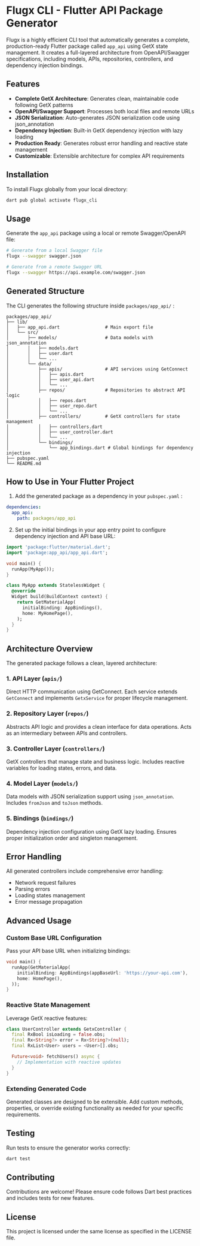 # Flugx CLI - Flutter API Package Generator

Flugx is a highly efficient CLI tool that automatically generates a complete, production-ready Flutter package called `app_api` using GetX state management. It creates a full-layered architecture from OpenAPI/Swagger specifications, including models, APIs, repositories, controllers, and dependency injection bindings.

## Features

- **Complete GetX Architecture**: Generates clean, maintainable code following GetX patterns
- **OpenAPI/Swagger Support**: Processes both local files and remote URLs
- **JSON Serialization**: Auto-generates JSON serialization code using json_annotation
- **Dependency Injection**: Built-in GetX dependency injection with lazy loading
- **Production Ready**: Generates robust error handling and reactive state management
- **Customizable**: Extensible architecture for complex API requirements

## Installation

To install Flugx globally from your local directory:

```bash
dart pub global activate flugx_cli
```

## Usage

Generate the `app_api` package using a local or remote Swagger/OpenAPI file:

```bash
# Generate from a local Swagger file
flugx --swagger swagger.json

# Generate from a remote Swagger URL
flugx --swagger https://api.example.com/swagger.json

```

## Generated Structure

The CLI generates the following structure inside `packages/app_api/` :

```
packages/app_api/
├── lib/
│   ├── app_api.dart                 # Main export file
│   └── src/
│       ├── models/                  # Data models with json_annotation
│       │   ├── models.dart
│       │   ├── user.dart
│       │   └── ...
│       └── data/
│           ├── apis/                # API services using GetConnect
│           │   ├── apis.dart
│           │   ├── user_api.dart
│           │   └── ...
│           ├── repos/               # Repositories to abstract API logic
│           │   ├── repos.dart
│           │   ├── user_repo.dart
│           │   └── ...
│           ├── controllers/         # GetX controllers for state management
│           │   ├── controllers.dart
│           │   ├── user_controller.dart
│           │   └── ...
│           └── bindings/
│               └── app_bindings.dart # Global bindings for dependency injection
├── pubspec.yaml
└── README.md
```

## How to Use in Your Flutter Project

1. Add the generated package as a dependency in your `pubspec.yaml` :

```yaml
dependencies:
  app_api:
    path: packages/app_api
```

2. Set up the initial bindings in your app entry point to configure dependency injection and API base URL:

```dart
import 'package:flutter/material.dart';
import 'package:app_api/app_api.dart';

void main() {
  runApp(MyApp());
}

class MyApp extends StatelessWidget {
  @override
  Widget build(BuildContext context) {
    return GetMaterialApp(
      initialBinding: AppBindings(),
      home: MyHomePage(),
    );
  }
}
```

## Architecture Overview

The generated package follows a clean, layered architecture:

### 1. API Layer (`apis/`)

Direct HTTP communication using GetConnect. Each service extends `GetConnect` and implements `GetxService` for proper lifecycle management.

### 2. Repository Layer (`repos/`)

Abstracts API logic and provides a clean interface for data operations. Acts as an intermediary between APIs and controllers.

### 3. Controller Layer (`controllers/`)

GetX controllers that manage state and business logic. Includes reactive variables for loading states, errors, and data.

### 4. Model Layer (`models/`)

Data models with JSON serialization support using `json_annotation`. Includes `fromJson` and `toJson` methods.

### 5. Bindings (`bindings/`)

Dependency injection configuration using GetX lazy loading. Ensures proper initialization order and singleton management.

## Error Handling

All generated controllers include comprehensive error handling:
- Network request failures
- Parsing errors
- Loading states management
- Error message propagation

## Advanced Usage

### Custom Base URL Configuration

Pass your API base URL when initializing bindings:

```dart
void main() {
  runApp(GetMaterialApp(
    initialBinding: AppBindings(appBaseUrl: 'https://your-api.com'),
    home: HomePage(),
  ));
}
```

### Reactive State Management

Leverage GetX reactive features:

```dart
class UserController extends GetxController {
  final RxBool isLoading = false.obs;
  final Rx<String?> error = Rx<String?>(null);
  final RxList<User> users = <User>[].obs;

  Future<void> fetchUsers() async {
    // Implementation with reactive updates
  }
}
```

### Extending Generated Code

Generated classes are designed to be extensible. Add custom methods, properties, or override existing functionality as needed for your specific requirements.

## Testing

Run tests to ensure the generator works correctly:

```bash
dart test
```

## Contributing

Contributions are welcome! Please ensure code follows Dart best practices and includes tests for new features.

## License

This project is licensed under the same license as specified in the LICENSE file.
